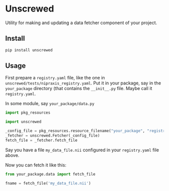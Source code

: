 # Unscrewed

Utility for making and updating a data fetcher component of your project.

## Install

```bash
pip install unscrewed
```

## Usage

First prepare a `registry.yaml` file, like the one in
`unscrewed/tests/nipraxis_registry.yaml`.  Put it in your package, say in the
`your_package` directory (that contains the `__init__.py` file.  Maybe call it
`registry.yaml`.

In some module, say `your_package/data.py`

```python
import pkg_resources

import unscrewed

_config_file = pkg_resources.resource_filename("your_package", "registry.yaml")
_fetcher = unscrewed.Fetcher(_config_file)
fetch_file = _fetcher.fetch_file
```

Say you have a file `my_data_file.nii` configured in your `registry.yaml` file above.

Now you can fetch it like this:

```python
from your_package.data import fetch_file

fname = fetch_file('my_data_file.nii')
```

